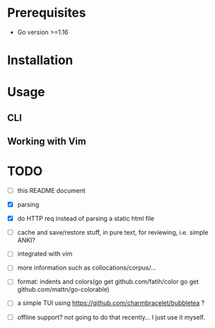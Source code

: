 # Prerequisites
- Go version >=1.16
# Installation

# Usage
## CLI
## Working with Vim

# TODO
- [ ] this README document
- [x] parsing
- [x] do HTTP req instead of parsing a static html file
- [ ] cache and save/restore stuff, in pure text, for reviewing, i.e. simple ANKI?
- [ ] integrated with vim
- [ ] more information such as collocations/corpus/...
- [ ] format: indents and colors(go get github.com/fatih/color go get github.com/mattn/go-colorable)
- [ ] a simple TUI using https://github.com/charmbracelet/bubbletea ?
- [ ] offline support? not going to do that recently... I just use it myself. 

